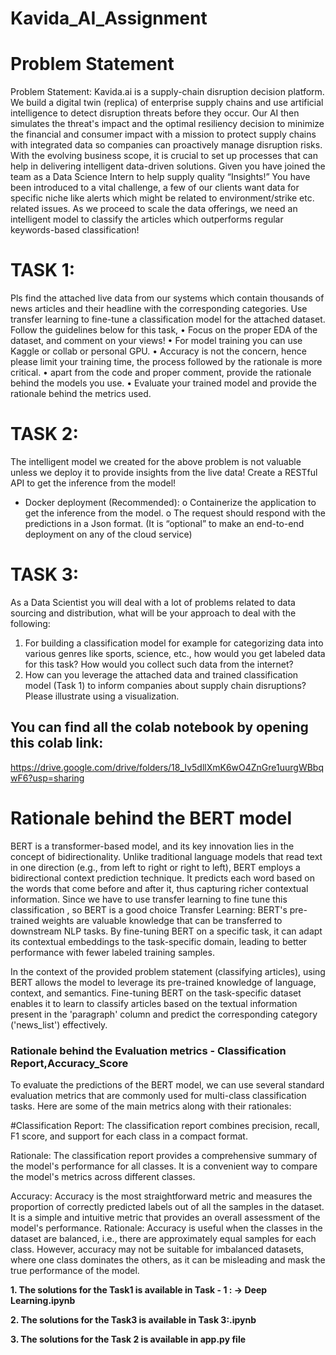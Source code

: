 # Kavida_AI_Assignment


# Problem Statement

Problem Statement:
Kavida.ai is a supply-chain disruption decision platform. We build a digital twin (replica) of enterprise supply chains and use artificial intelligence to detect disruption threats before they occur. Our AI then simulates the threat's impact and the optimal resiliency decision to minimize the financial and consumer impact with a mission to protect supply chains with integrated data so companies can proactively manage disruption risks. With the evolving business scope, it is crucial to set up processes that can help in delivering intelligent data-driven solutions.
Given you have joined the team as a Data Science Intern to help supply quality “Insights!”
You have been introduced to a vital challenge, a few of our clients want data for specific niche like alerts which might be related to environment/strike etc. related issues. As we proceed to scale the data offerings, we need an intelligent model to classify the articles which outperforms regular keywords-based classification!
# TASK 1:
Pls find the attached live data from our systems which contain thousands of news articles and their headline with the corresponding categories.
Use transfer learning to fine-tune a classification model for the attached dataset.
Follow the guidelines below for this task,
• Focus on the proper EDA of the dataset, and comment on your views!
• For model training you can use Kaggle or collab or personal GPU.
• Accuracy is not the concern, hence please limit your training time, the process followed by the rationale is more critical.
• apart from the code and proper comment, provide the rationale behind the models you use.
• Evaluate your trained model and provide the rationale behind the metrics used.
# TASK 2:
The intelligent model we created for the above problem is not valuable unless we deploy it to provide insights from the live data!
Create a RESTful API to get the inference from the model!
- Docker deployment (Recommended):
o Containerize the application to get the inference from the model.
o The request should respond with the predictions in a Json format.
(It is “optional” to make an end-to-end deployment on any of the cloud service)
# TASK 3:
As a Data Scientist you will deal with a lot of problems related to data sourcing and distribution, what will be your approach to deal with the following:
1. For building a classification model for example for categorizing data into various genres like sports, science, etc., how would you get labeled data for this task? How would you collect such data from the internet?
2. How can you leverage the attached data and trained classification model (Task 1) to inform companies about supply chain disruptions? Please illustrate using a visualization.





## You can find all the colab notebook by opening this colab link:
https://drive.google.com/drive/folders/18_Iv5dllXmK6wO4ZnGre1uurgWBbqwF6?usp=sharing


# Rationale behind the BERT model

BERT is a transformer-based model, and its key innovation lies in the concept of bidirectionality. Unlike traditional language models that read text in one direction (e.g., from left to right or right to left), BERT employs a bidirectional context prediction technique. It predicts each word based on the words that come before and after it, thus capturing richer contextual information.
Since we have to use transfer learning to fine tune this classification , so BERT is a good choice Transfer Learning: BERT's pre-trained weights are valuable knowledge that can be transferred to downstream NLP tasks. By fine-tuning BERT on a specific task, it can adapt its contextual embeddings to the task-specific domain, leading to better performance with fewer labeled training samples.

In the context of the provided problem statement (classifying articles), using BERT allows the model to leverage its pre-trained knowledge of language, context, and semantics. Fine-tuning BERT on the task-specific dataset enables it to learn to classify articles based on the textual information present in the 'paragraph' column and predict the corresponding category ('news_list') effectively.




### Rationale behind the Evaluation metrics -  Classification Report,Accuracy_Score

To evaluate the predictions of the BERT model, we can use several standard evaluation metrics that are commonly used for multi-class classification tasks. Here are some of the main metrics along with their rationales:

#Classification Report: The classification report combines precision, recall, F1 score, and support for each class in a compact format.

Rationale: The classification report provides a comprehensive summary of the model's performance for all classes. It is a convenient way to compare the model's metrics across different classes.


Accuracy: Accuracy is the most straightforward metric and measures the proportion of correctly predicted labels out of all the samples in the dataset.
It is a simple and intuitive metric that provides an overall assessment of the model's performance.
Rationale: Accuracy is useful when the classes in the dataset are balanced, i.e., there are approximately equal samples for each class. However, accuracy may not
be suitable for imbalanced datasets, where one class dominates the others, as it can be misleading and mask the true performance of the model.





**1. The solutions for the Task1 is available in Task - 1 : -> Deep Learning.ipynb**

**2. The solutions for the Task3 is available in Task 3:.ipynb**


**3. The solutions for the Task 2 is available in app.py file**
